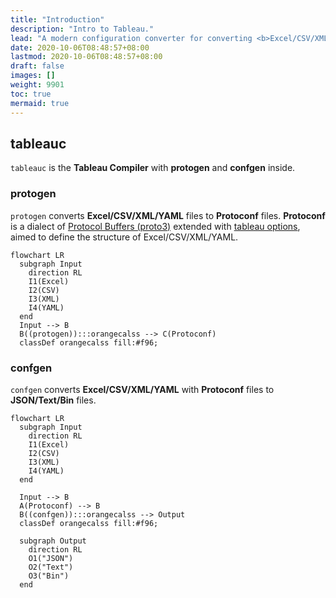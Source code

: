 ```yaml
---
title: "Introduction"
description: "Intro to Tableau."
lead: "A modern configuration converter for converting <b>Excel/CSV/XML/YAML</b> to multiple formats: <a href='https://developers.google.com/protocol-buffers/docs/proto3#json'><b>JSON</b></a>, <a href='https://developers.google.com/protocol-buffers/docs/text-format-spec'><b>Text</b></a>, and <a href='https://developers.google.com/protocol-buffers/docs/encoding'><b>Bin</b></a>. Powered by <a href='https://developers.google.com/protocol-buffers/docs/proto3'>Protobuf (proto3).</a>"
date: 2020-10-06T08:48:57+08:00
lastmod: 2020-10-06T08:48:57+08:00
draft: false
images: []
weight: 9901
toc: true
mermaid: true
---
```


## tableauc

`tableauc` is the **Tableau Compiler** with **protogen** and **confgen** inside.

### protogen

`protogen` converts **Excel/CSV/XML/YAML** files to **Protoconf** files.
**Protoconf** is a dialect of [Protocol Buffers (proto3)](https://developers.google.com/protocol-buffers/docs/proto3) extended with [tableau options](https://github.com/tableauio/tableau/blob/master/proto/tableau/protobuf/tableau.proto), aimed to define the structure of Excel/CSV/XML/YAML.

```mermaid
flowchart LR
  subgraph Input
    direction RL
    I1(Excel)
    I2(CSV)
    I3(XML)
    I4(YAML)
  end
  Input --> B
  B((protogen)):::orangecalss --> C(Protoconf)
  classDef orangecalss fill:#f96;
```

### confgen

`confgen` converts **Excel/CSV/XML/YAML** with **Protoconf** files to **JSON/Text/Bin** files.

```mermaid
flowchart LR
  subgraph Input
    direction RL
    I1(Excel)
    I2(CSV)
    I3(XML)
    I4(YAML)
  end
  
  Input --> B
  A(Protoconf) --> B
  B((confgen)):::orangecalss --> Output
  classDef orangecalss fill:#f96;
  
  subgraph Output
    direction RL
    O1("JSON")
    O2("Text")
    O3("Bin")
  end
```

